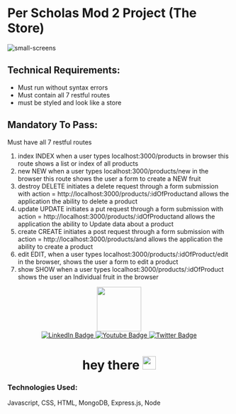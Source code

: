 <h1>Per Scholas Mod 2 Project (The Store)</h1>

![small-screens](https://user-images.githubusercontent.com/6307334/194158025-18c9ed9a-1981-4375-be70-526e67c07915.png)

<div>
  <h2>Technical Requirements:</h2>
  <ul>
    <li>Must run without syntax errors</li>
    <li>Must contain all 7 restful routes</li>
    <li>must be styled and look like a store</li>
  </ul>
</div>

<div>
  <h2>Mandatory To Pass:</h2>
  <p>Must have all 7 restful routes</p>
  <ol>
    <li>index	INDEX when a user types localhost:3000/products in browser this route shows a list or index of all products</li>
    <li>new	NEW when a user types localhost:3000/products/new in the browser this route shows the user a form to create a NEW fruit</li>
    <li>destroy	DELETE initiates a delete request through a form submission with action = http://localhost:3000/products/:idOfProductand allows the application the             ability to delete a product</li>
    <li>update	UPDATE initiates a put request through a form submission with action = http://localhost:3000/products/:idOfProductand allows the application the                ability to Update data about a product</li>
    <li>create	CREATE initiates a post request through a form submission with action = http://localhost:3000/products/and allows the application the ability to create           a product</li>
    <li>edit	EDIT, when a user types localhost:3000/products/:idOfProduct/edit in the browser, shows the user a form to edit a product</li>
    <li>show	SHOW when a user types localhost:3000/products/:idOfProduct shows the user an Individual fruit in the browser
</li>
  </ol>
</div>


<div id="header" align="center">
  <img src="https://media.giphy.com/media/WSBeyxvC1jH496xQGA/giphy.gif" width="100" />
  </div>
  
 
  <div id="badges" align="center">
  <a href="your-linkedin-URL">
    <img src="https://img.shields.io/badge/LinkedIn-blue?style=for-the-badge&logo=linkedin&logoColor=white" alt="LinkedIn Badge"/>
  </a>
  <a href="your-youtube-URL">
    <img src="https://img.shields.io/badge/YouTube-red?style=for-the-badge&logo=youtube&logoColor=white" alt="Youtube Badge"/>
  </a>
  <a href="your-twitter-URL">
    <img src="https://img.shields.io/badge/Twitter-blue?style=for-the-badge&logo=twitter&logoColor=white" alt="Twitter Badge"/>
  </a>
</div>

<div align="center">
  <img src="https://komarev.com/ghpvc/?username=Razz67&style=flat-square&color=blue" align="center" alt=""/>
</div>

<h1 align="center">
  hey there
  <img src="https://media.giphy.com/media/hvRJCLFzcasrR4ia7z/giphy.gif" width="30px"/>
</h1>

<div>
<h3>Technologies Used:</h3>
Javascript, CSS, HTML, MongoDB, Express.js, Node
</div>

